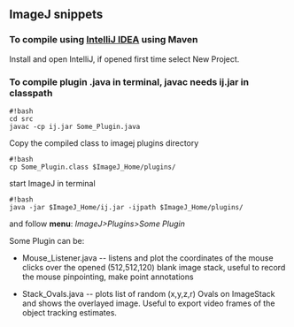 ## ImageJ snippets

### To compile using [IntelliJ IDEA](https://www.jetbrains.com/idea/) using Maven
Install and open IntelliJ, if opened first time select New Project.


### To compile plugin .java in terminal, javac needs ij.jar in classpath
```
#!bash
cd src
javac -cp ij.jar Some_Plugin.java

```
Copy the compiled class to imagej plugins directory
```
#!bash
cp Some_Plugin.class $ImageJ_Home/plugins/
```
start ImageJ in terminal
```
#!bash
java -jar $ImageJ_Home/ij.jar -ijpath $ImageJ_Home/plugins/
```
and follow **menu**: *ImageJ>Plugins>Some Plugin*

Some Plugin can be:

* Mouse_Listener.java -- listens and plot the coordinates of the mouse clicks over the opened (512,512,120) blank image stack, useful to record the mouse pinpointing, make point annotations

* Stack_Ovals.java -- plots list of random (x,y,z,r) Ovals on ImageStack and shows the overlayed image. Useful to export video frames of the object tracking estimates.

